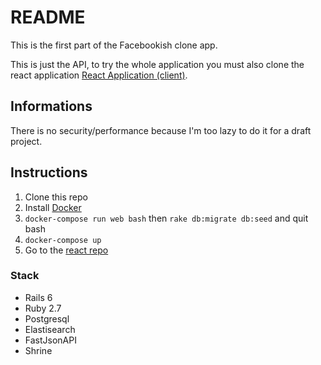 # README

This is the first part of the Facebookish clone app.

This is just the API, to try the whole application you must also clone the react application [React Application (client)](https://github.com/GuillaumeOcculy/react-blog).

## Informations
There is no security/performance because I'm too lazy to do it for a draft project.


## Instructions

1. Clone this repo
2. Install [Docker](https://www.docker.com/)
3. `docker-compose run web bash` then `rake db:migrate db:seed` and quit bash
4. `docker-compose up`
5. Go to the [react repo](https://github.com/GuillaumeOcculy/react-blog)

### Stack
- Rails 6
- Ruby 2.7
- Postgresql
- Elastisearch
- FastJsonAPI
- Shrine
